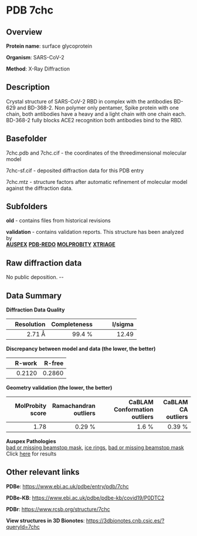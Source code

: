 # PDB 7chc

## Overview

**Protein name**: surface glycoprotein

**Organism**: SARS-CoV-2

**Method**: X-Ray Diffraction

## Description

Crystal structure of SARS-CoV-2 RBD in complex with the antibodies BD-629 and BD-368-2. Non polymer only pentamer, Spike protein with one chain, both antibodies have a heavy and a light chain with one chain each. BD-368-2 fully blocks ACE2 recognition both antibodies bind to the RBD. 

## Basefolder

7chc.pdb and 7chc.cif - the coordinates of the threedimensional molecular model

7chc-sf.cif - deposited diffraction data for this PDB entry

7chc.mtz - structure factors after automatic refinement of molecular model against the diffraction data.

## Subfolders



**old** - contains files from historical revisions

**validation** - contains validation reports. This structure has been analyzed by <br>[**AUSPEX**](https://github.com/thorn-lab/coronavirus_structural_task_force/tree/master/pdb/surface_glycoprotein/SARS-CoV-2/7chc/validation/auspex) [**PDB-REDO**](https://github.com/thorn-lab/coronavirus_structural_task_force/tree/master/pdb/surface_glycoprotein/SARS-CoV-2/7chc/validation/pdb-redo) [**MOLPROBITY**](https://github.com/thorn-lab/coronavirus_structural_task_force/tree/master/pdb/surface_glycoprotein/SARS-CoV-2/7chc/validation/molprobity) [**XTRIAGE**](https://github.com/thorn-lab/coronavirus_structural_task_force/blob/master/pdb/surface_glycoprotein/SARS-CoV-2/7chc/validation/Xtriage_output.log)   



## Raw diffraction data

No public deposition. --<br> 

## Data Summary
**Diffraction Data Quality**

|   | Resolution | Completeness| I/sigma |
|---|-------------:|----------------:|--------------:|
|   |2.71 Å|99.4  %|<img width=50/>12.49|

**Discrepancy between model and data (the lower, the better)**

|   | **R-work**| **R-free**   
|---|-------------:|----------------:|           
||  0.2120|  0.2860|

**Geometry validation (the lower, the better)**

|   |**MolProbity<br>score**| **Ramachandran<br>outliers** | **CaBLAM<br>Conformation outliers** | **CaBLAM<br>CA outliers** |
|---|-------------:|----------------:|----------------:|----------------:|
||  1.78|  0.29 %|1.6 %|0.39 %|

**Auspex Pathologies**<br> [bad or missing beamstop mask](https://www.auspex.de/pathol/#2), [ice rings](https://www.auspex.de/pathol/#1), [bad or missing beamstop mask](https://www.auspex.de/pathol/#2)<br>Click [here](https://github.com/thorn-lab/coronavirus_structural_task_force/blob/master/pdb/surface_glycoprotein/SARS-CoV-2/7chc/validation/auspex/7chc_auspex_comments.txt)  for results

 



## Other relevant links 
**PDBe**:  https://www.ebi.ac.uk/pdbe/entry/pdb/7chc

**PDBe-KB**: https://www.ebi.ac.uk/pdbe/pdbe-kb/covid19/P0DTC2 
 
**PDBr**: https://www.rcsb.org/structure/7chc 

**View structures in 3D Bionotes**: https://3dbionotes.cnb.csic.es/?queryId=7chc

